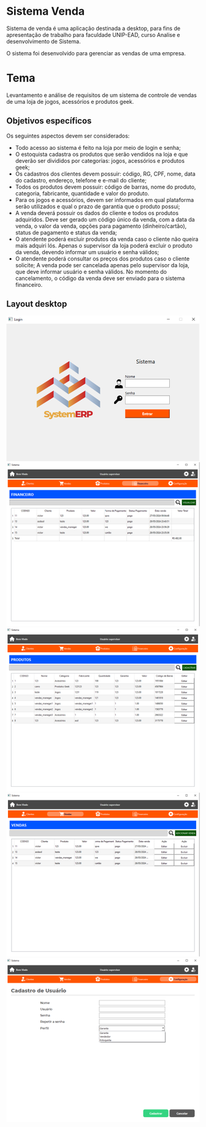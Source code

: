 # Sistema Venda

Sistema de venda é uma aplicação destinada a desktop, para fins de apresentação de trabalho para faculdade UNIP-EAD, curso Analise e desenvolvimento de Sistema.

O sistema foi desenvolvido para gerenciar as vendas de uma empresa.

# Tema
Levantamento e análise de requisitos de um sistema de controle de vendas de uma loja de jogos, acessórios e produtos geek.

## Objetivos específicos

Os seguintes aspectos devem ser considerados: 
- Todo acesso ao sistema é feito na loja por meio de login e senha; 
- O estoquista cadastra os produtos que serão vendidos na loja e que deverão ser divididos por categorias: jogos, acessórios e produtos geek; 
- Os cadastros dos clientes devem possuir: código, RG, CPF, nome, data do cadastro, endereço, telefone e e-mail do cliente; 
- Todos os produtos devem possuir: código de barras, nome do produto, categoria, fabricante, quantidade e valor do produto. 
- Para os jogos e acessórios, devem ser informados em qual plataforma serão utilizados e qual o prazo de garantia que o produto possui; 
- A venda deverá possuir os dados do cliente e todos os produtos adquiridos. Deve ser gerado um código único da venda, com a data da venda, o valor da venda, opções para pagamento (dinheiro/cartão), status de pagamento e status da venda; 
- O atendente poderá excluir produtos da venda caso o cliente não queira mais adquiri lós. Apenas o supervisor da loja poderá excluir o produto da venda, devendo informar um usuário e senha válidos; 
- O atendente poderá consultar os preços dos produtos caso o cliente solicite; A venda pode ser cancelada apenas pelo supervisor da loja, que deve informar usuário e senha válidos. No momento do cancelamento, o código da venda deve ser enviado para o sistema financeiro.

## Layout desktop

![Layout desktop](https://github.com/VictorOlima/Sistema-Venda/blob/main/assets/Login.png)
![Layout desktop](https://github.com/VictorOlima/Sistema-Venda/blob/main/assets/financeiro.png)
![Layout desktop](https://github.com/VictorOlima/Sistema-Venda/blob/main/assets/Sistema.png)
![Layout desktop](https://github.com/VictorOlima/Sistema-Venda/blob/main/assets/vendas.png)
![Layout desktop](https://github.com/VictorOlima/Sistema-Venda/blob/main/assets/usuario.png)


